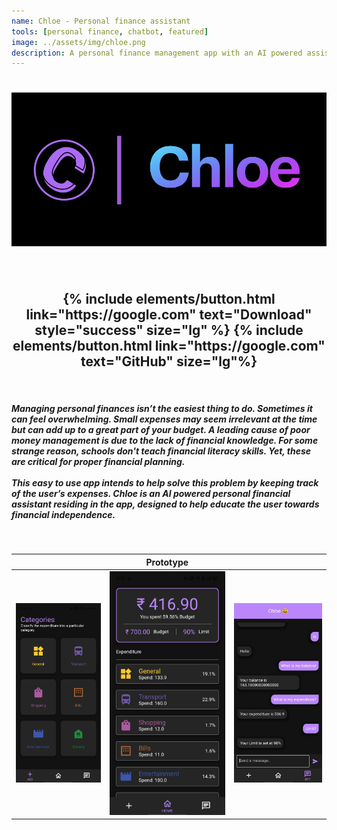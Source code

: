 ```yaml
---
name: Chloe - Personal finance assistant
tools: [personal finance, chatbot, featured]
image: ../assets/img/chloe.png
description: A personal finance management app with an AI powered assistant designed to help educate the user towards financial independence.
---
```


<h1 align="center">
<img src="../assets/img/chloe.png"/>
</h1><br>

<h2 align="center">
{% include elements/button.html link="https://google.com" text="Download" style="success" size="lg" %}
{% include elements/button.html link="https://google.com" text="GitHub" size="lg"%}
</h2>
<br>
<h5>
Managing personal finances isn’t the easiest thing to do. Sometimes it can feel overwhelming. Small expenses may seem irrelevant at the time but can add up to a great part of your budget. A leading cause of poor money management is due to the lack of financial knowledge. For some strange reason, schools don't teach financial literacy skills. Yet, these are critical for proper financial planning.
<br><br>
This easy to use app intends to help solve this problem by keeping track of the user’s expenses. Chloe is an AI powered personal financial assistant residing in the app, designed to help educate the user towards financial independence.

</h5>
<br>

|                                                                                               |                                           Prototype                                           |                                                                                               |
| :-------------------------------------------------------------------------------------------: | :-------------------------------------------------------------------------------------------: | :-------------------------------------------------------------------------------------------: |
| ![screen1](https://raw.githubusercontent.com/ajith-m-doodlebug/Chloe/main/assets/screen1.jpg) | ![screen2](https://raw.githubusercontent.com/ajith-m-doodlebug/Chloe/main/assets/screen2.jpg) | ![screen3](https://raw.githubusercontent.com/ajith-m-doodlebug/Chloe/main/assets/screen3.jpg) |
